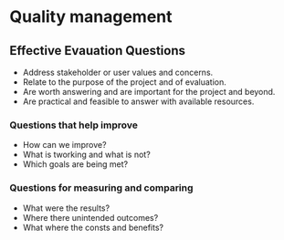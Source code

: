 # Quality management

## Effective Evauation Questions
* Address stakeholder or user values and concerns.
* Relate to the purpose of the project and of evaluation.
* Are worth answering and are important for the project and beyond.
* Are practical and feasible to answer with available resources.

### Questions that help improve
* How can we improve?
* What is tworking and what is not?
* Which goals are being met?

### Questions for measuring and comparing
* What were the results?
* Where there unintended outcomes?
* What where the consts and benefits?

